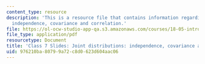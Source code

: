 ```yaml
---
content_type: resource
description: 'This is a resource file that contains information regarding joint distributions:
  independence, covariance and correlation.'
file: https://ol-ocw-studio-app-qa.s3.amazonaws.com/courses/18-05-introduction-to-probability-and-statistics-spring-2014/976210ba80799a72c8d0623d604aac06_MIT18_05S14_class7slides.pdf
file_type: application/pdf
resourcetype: Document
title: 'Class 7 Slides: Joint distributions: independence, covariance and correlation'
uid: 976210ba-8079-9a72-c8d0-623d604aac06
---
```

